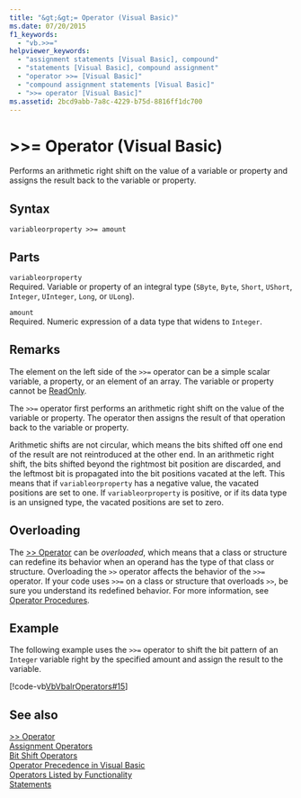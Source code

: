 ```yaml
---
title: "&gt;&gt;= Operator (Visual Basic)"
ms.date: 07/20/2015
f1_keywords: 
  - "vb.>>="
helpviewer_keywords: 
  - "assignment statements [Visual Basic], compound"
  - "statements [Visual Basic], compound assignment"
  - "operator >>= [Visual Basic]"
  - "compound assignment statements [Visual Basic]"
  - ">>= operator [Visual Basic]"
ms.assetid: 2bcd9abb-7a8c-4229-b75d-8816ff1dc700
---
```

# &gt;&gt;= Operator (Visual Basic)
Performs an arithmetic right shift on the value of a variable or property and assigns the result back to the variable or property.  
  
## Syntax  
  
```  
variableorproperty >>= amount  
```  
  
## Parts  
 `variableorproperty`  
 Required. Variable or property of an integral type (`SByte`, `Byte`, `Short`, `UShort`, `Integer`, `UInteger`, `Long`, or `ULong`).  
  
 `amount`  
 Required. Numeric expression of a data type that widens to `Integer`.  
  
## Remarks  
 The element on the left side of the `>>=` operator can be a simple scalar variable, a property, or an element of an array. The variable or property cannot be [ReadOnly](../../../visual-basic/language-reference/modifiers/readonly.md).  
  
 The `>>=` operator first performs an arithmetic right shift on the value of the variable or property. The operator then assigns the result of that operation back to the variable or property.  
  
 Arithmetic shifts are not circular, which means the bits shifted off one end of the result are not reintroduced at the other end. In an arithmetic right shift, the bits shifted beyond the rightmost bit position are discarded, and the leftmost bit is propagated into the bit positions vacated at the left. This means that if `variableorproperty` has a negative value, the vacated positions are set to one. If `variableorproperty` is positive, or if its data type is an unsigned type, the vacated positions are set to zero.  
  
## Overloading  
 The [>> Operator](../../../visual-basic/language-reference/operators/right-shift-operator.md) can be *overloaded*, which means that a class or structure can redefine its behavior when an operand has the type of that class or structure. Overloading the `>>` operator affects the behavior of the `>>=` operator. If your code uses `>>=` on a class or structure that overloads `>>`, be sure you understand its redefined behavior. For more information, see [Operator Procedures](../../../visual-basic/programming-guide/language-features/procedures/operator-procedures.md).  
  
## Example  
 The following example uses the `>>=` operator to shift the bit pattern of an `Integer` variable right by the specified amount and assign the result to the variable.  
  
 [!code-vb[VbVbalrOperators#15](../../../visual-basic/language-reference/operators/codesnippet/VisualBasic/right-shift-assignment-operator_1.vb)]  
  
## See also
 [>> Operator](../../../visual-basic/language-reference/operators/right-shift-operator.md)  
 [Assignment Operators](../../../visual-basic/language-reference/operators/assignment-operators.md)  
 [Bit Shift Operators](../../../visual-basic/language-reference/operators/bit-shift-operators.md)  
 [Operator Precedence in Visual Basic](../../../visual-basic/language-reference/operators/operator-precedence.md)  
 [Operators Listed by Functionality](../../../visual-basic/language-reference/operators/operators-listed-by-functionality.md)  
 [Statements](../../../visual-basic/programming-guide/language-features/statements.md)

